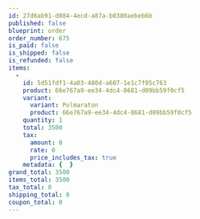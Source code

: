 ```yaml
---
id: 27d6ab91-d084-4ecd-a87a-b0380aebeb6b
published: false
blueprint: order
order_number: 675
is_paid: false
is_shipped: false
is_refunded: false
items:
  -
    id: 5d51fdf1-4a03-480d-a607-1e1c7f95c763
    product: 66e767a9-ee34-4dc4-8681-d09bb59f0cf5
    variant:
      variant: Polmaraton
      product: 66e767a9-ee34-4dc4-8681-d09bb59f0cf5
    quantity: 1
    total: 3500
    tax:
      amount: 0
      rate: 0
      price_includes_tax: true
    metadata: {  }
grand_total: 3500
items_total: 3500
tax_total: 0
shipping_total: 0
coupon_total: 0
---
```


